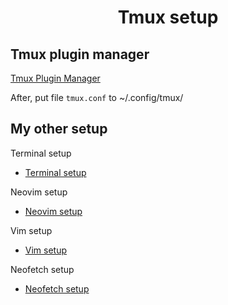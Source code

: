<h1 align="center">Tmux setup</h1>

## Tmux plugin manager

[Tmux Plugin Manager](https://github.com/tmux-plugins/tpm)

After, put file `tmux.conf` to ~/.config/tmux/

## My other setup
Terminal setup
- [Terminal setup](https://github.com/Khalchenkov/terminal-setup)

Neovim setup
- [Neovim setup](https://github.com/Khalchenkov/neovim-config)

Vim setup
- [Vim setup](https://github.com/Khalchenkov/vim-config)

Neofetch setup
- [Neofetch setup](https://github.com/Khalchenkov/neofetch-config)

